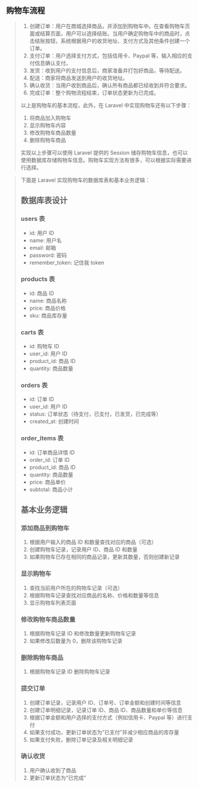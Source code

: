 ## 购物车流程

> 1. 创建订单：用户在商城选择商品，并添加到购物车中。在查看购物车页面或结算页面，用户可以选择结账。当用户确定购物车中的商品时，点击结账按钮，系统根据用户的收货地址、支付方式及其他条件创建一个订单。
> 2. 支付订单：用户选择支付方式，包括信用卡、Paypal 等，输入相应的支付信息确认支付。
> 3. 发货：收到用户的支付信息后，商家准备并打包好商品，等待配送。
> 4. 配送：商家将商品发送到用户的收货地址。
> 5. 确认收货：当用户收到商品后，确认所有商品都已经收到并符合要求。
> 6. 完成订单：整个购物流程结束，订单状态更新为已完成。
>
> 以上是购物车的基本流程，此外，在 Laravel 中实现购物车还有以下步骤：
>
> 1. 将商品加入购物车
> 2. 显示购物车内容
> 3. 修改购物车商品数量
> 4. 删除购物车商品
>
> 实现以上步骤可以使用 Laravel 提供的 Session 储存购物车信息，也可以使用数据库存储购物车信息。购物车实现方法有很多，可以根据实际需要进行选择。

> 下面是 Laravel 实现购物车的数据库表和基本业务逻辑：
>
> ## 数据库表设计
>
> ### users 表
> - id: 用户 ID
> - name: 用户名
> - email: 邮箱
> - password: 密码
> - remember_token: 记住我 token
>
> ### products 表
> - id: 商品 ID
> - name: 商品名称
> - price: 商品价格
> - sku: 商品库存量
>
> ### carts 表
> - id: 购物车 ID
> - user_id: 用户 ID
> - product_id: 商品 ID
> - quantity: 商品数量
>
> ### orders 表
> - id: 订单 ID
> - user_id: 用户 ID
> - status: 订单状态（待支付，已支付，已发货，已完成等）
> - created_at: 创建时间
>
> ### order_items 表
> - id: 订单商品详情 ID
> - order_id: 订单 ID
> - product_id: 商品 ID
> - quantity: 商品数量
> - price: 商品单价
> - subtotal: 商品小计
>
> ## 基本业务逻辑
>
> ### 添加商品到购物车
> 1. 根据用户输入的商品 ID 和数量查找对应的商品（可选）
> 2. 创建购物车记录，记录用户 ID、商品 ID 和数量
> 3. 如果购物车已存在相同的商品记录，更新其数量，否则创建新记录
>
> ### 显示购物车
> 1. 查找当前用户所在的购物车记录（可选）
> 2. 根据购物车记录查找对应商品的名称、价格和数量等信息
> 3. 显示购物车列表页面
>
> ### 修改购物车商品数量
> 1. 根据购物车记录 ID 和修改数量更新购物车记录
> 2. 如果修改后数量为 0，删除该购物车记录
>
> ### 删除购物车商品
> 1. 根据购物车记录 ID 删除购物车记录
>
> ### 提交订单
> 1. 创建订单记录，记录用户 ID、订单号、订单金额和创建时间等信息
> 2. 创建订单明细记录，记录订单 ID、商品 ID、商品数量和单价等信息
> 3. 根据订单金额和用户选择的支付方式（例如信用卡、Paypal 等）进行支付
> 4. 如果支付成功，更新订单状态为“已支付”并减少相应商品的库存量
> 5. 如果支付失败，删除订单记录及相关明细记录
>
> ### 确认收货
> 1. 用户确认收到了商品
> 2. 更新订单状态为“已完成”